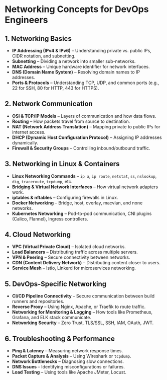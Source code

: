# Networking Concepts for DevOps Engineers

## 1. Networking Basics
- **IP Addressing (IPv4 & IPv6)** – Understanding private vs. public IPs, CIDR notation, and subnetting.
- **Subnetting** – Dividing a network into smaller sub-networks.
- **MAC Address** – Unique hardware identifier for network interfaces.
- **DNS (Domain Name System)** – Resolving domain names to IP addresses.
- **Ports & Protocols** – Understanding TCP, UDP, and common ports (e.g., 22 for SSH, 80 for HTTP, 443 for HTTPS).

## 2. Network Communication
- **OSI & TCP/IP Models** – Layers of communication and how data flows.
- **Routing** – How packets travel from source to destination.
- **NAT (Network Address Translation)** – Mapping private to public IPs for internet access.
- **DHCP (Dynamic Host Configuration Protocol)** – Assigning IP addresses dynamically.
- **Firewall & Security Groups** – Controlling inbound/outbound traffic.

## 3. Networking in Linux & Containers
- **Linux Networking Commands** – `ip a`, `ip route`, `netstat`, `ss`, `nslookup`, `dig`, `traceroute`, `tcpdump`, etc.
- **Bridging & Virtual Network Interfaces** – How virtual network adapters work.
- **iptables & nftables** – Configuring firewalls in Linux.
- **Docker Networking** – Bridge, host, overlay, macvlan, and none networks.
- **Kubernetes Networking** – Pod-to-pod communication, CNI plugins (Calico, Flannel), Ingress controllers.

## 4. Cloud Networking
- **VPC (Virtual Private Cloud)** – Isolated cloud networks.
- **Load Balancers** – Distributing traffic across multiple servers.
- **VPN & Peering** – Secure connectivity between networks.
- **CDN (Content Delivery Network)** – Distributing content closer to users.
- **Service Mesh** – Istio, Linkerd for microservices networking.

## 5. DevOps-Specific Networking
- **CI/CD Pipeline Connectivity** – Secure communication between build runners and repositories.
- **Reverse Proxy** – Using Nginx, Apache, or Traefik to route traffic.
- **Networking for Monitoring & Logging** – How tools like Prometheus, Grafana, and ELK stack communicate.
- **Networking Security** – Zero Trust, TLS/SSL, SSH, IAM, OAuth, JWT.

## 6. Troubleshooting & Performance
- **Ping & Latency** – Measuring network response times.
- **Packet Capture & Analysis** – Using Wireshark or `tcpdump`.
- **Network Bottlenecks** – Diagnosing slow connections.
- **DNS Issues** – Identifying misconfigurations or failures.
- **Load Testing** – Using tools like Apache JMeter, Locust.

